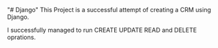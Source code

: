 "# Django"
This Project is a successful attempt of creating a CRM using Django.

 I successfully managed to run CREATE UPDATE READ and DELETE oprations.
